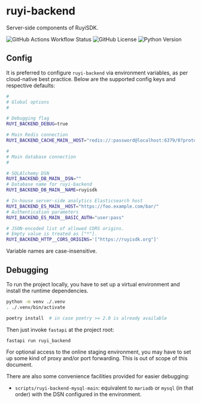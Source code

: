 # ruyi-backend

Server-side components of RuyiSDK.

![GitHub Actions Workflow Status](https://img.shields.io/github/actions/workflow/status/ruyisdk/ruyi-backend/ci.yml)
![GitHub License](https://img.shields.io/github/license/ruyisdk/ruyi-backend)
![Python Version](https://img.shields.io/badge/python-%3E%3D3.12-blue)

## Config

It is preferred to configure `ruyi-backend` via environment variables,
as per cloud-native best practice. Below are the supported config keys
and respective defaults:

```sh
#
# Global options
#

# Debugging flag
RUYI_BACKEND_DEBUG=true

# Main Redis connection
RUYI_BACKEND_CACHE_MAIN__HOST="redis://:password@localhost:6379/0?protocol=3"

#
# Main database connection
#

# SQLAlchemy DSN
RUYI_BACKEND_DB_MAIN__DSN=""
# Database name for ruyi-backend
RUYI_BACKEND_DB_MAIN__NAME=ruyisdk

# In-house server-side analytics Elasticsearch host
RUYI_BACKEND_ES_MAIN__HOST="https://foo.example.com/bar/"
# Authentication parameters
RUYI_BACKEND_ES_MAIN__BASIC_AUTH="user:pass"

# JSON-encoded list of allowed CORS origins.
# Empty value is treated as ["*"].
RUYI_BACKEND_HTTP__CORS_ORIGINS='["https://ruyisdk.org"]'
```

Variable names are case-insensitive.

## Debugging

To run the project locally, you have to set up a virtual environment and install the runtime dependencies.

```sh
python -m venv ./.venv
. ./.venv/bin/activate

poetry install  # in case poetry >= 2.0 is already available
```

Then just invoke `fastapi` at the project root:

```sh
fastapi run ruyi_backend
```

For optional access to the online staging environment, you may have to set up
some kind of proxy and/or port forwarding. This is out of scope of this document.

There are also some convenience facilities provided for easier debugging:

* `scripts/ruyi-backend-mysql-main`: equivalent to `mariadb` or `mysql` (in that order) with the DSN configured in the environment.
